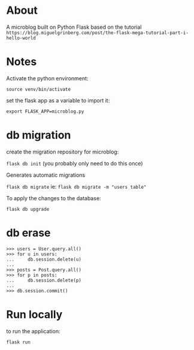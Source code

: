 # About 
A microblog built on Python Flask based on the tutorial `https://blog.miguelgrinberg.com/post/the-flask-mega-tutorial-part-i-hello-world`

# Notes
Activate the python environment:

`source venv/bin/activate`

set the flask app as a variable to import it:

`export FLASK_APP=microblog.py`

# db migration

create the migration repository for microblog:

`flask db init`
(you probably only need to do this once)

Generates automatic migrations 

`flask db migrate` 
ie: `flask db migrate -m "users table"`

To apply the changes to the database:

`flask db upgrade`

# db erase
```
>>> users = User.query.all()
>>> for u in users:
...     db.session.delete(u)
...
>>> posts = Post.query.all()
>>> for p in posts:
...     db.session.delete(p)
...
>>> db.session.commit()
```

# Run locally
to run the application:

`flask run`

